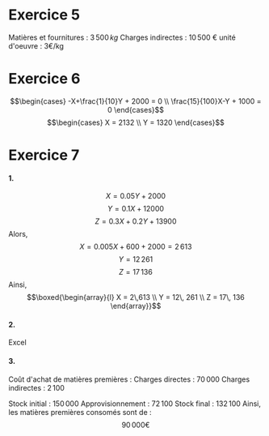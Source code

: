 # Exercice 5
Matières et fournitures : $3\,500 \, kg$
Charges indirectes : $10\,500$ €
unité d'oeuvre : $3$€/kg

# Exercice 6
$$\begin{cases}
-X+\frac{1}{10}Y + 2000 = 0 \\
\frac{15}{100}X-Y + 1000 = 0
\end{cases}$$
$$\begin{cases}
X = 2132 \\
Y = 1320
\end{cases}$$

# Exercice 7
#### 1.
$$X = 0.05 Y  + 2000$$
$$Y = 0.1X + 12000$$
$$Z =  0.3X + 0.2Y + 13900$$
Alors, 
$$X = 0.005X + 600 + 2000 = 2\,613$$
$$Y = 12\,261$$
$$Z = 17\,136$$
Ainsi, 
$$\boxed{\begin{array}{l}
X = 2\,613 \\
Y = 12\, 261 \\
Z = 17\, 136
\end{array}}$$
#### 2.
Excel

#### 3.
Coût d'achat de matières premières :
Charges directes : $70\,000$
Charges indirectes : $2\,100$

Stock initial : $150 \, 000$
Approvisionnement : $72 \, 100$
Stock final : $132\,100$
Ainsi, les matières premières consomés sont de : 
$$90 \, 000 \text{€}$$